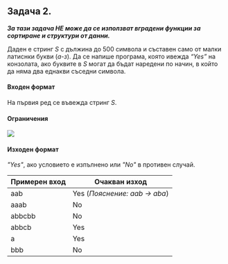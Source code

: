 ## Задача 2.

***За тази задача НЕ може да се използват вградени функции за сортиране и структури от данни.***

Даден е стринг *S* с дължина до 500 символа и съставен само от малки латиснки букви (*a-з*). Да се напише програма, която ивежда *“Yes”* на конзолата, ако буквите в *S* могат да бъдат наредени по начин, в който да няма два еднакви съседни символа.

#### Входен формат
На първия ред се въвежда стринг *S*.

#### Ограничения
<img src="https://latex.codecogs.com/svg.latex?\Large&space;|S|\le{500}"><br>

#### Изходен формат
*"Yes"*, ако условието е изпълнено или *"No"* в противен случай.

Примерен вход|Oчакван изход
-|-
aab|Yes (*Пояснение: aab -> aba*)
aaab|No
abbcbb|No
abbcb|Yes
a|Yes
bbb|No

